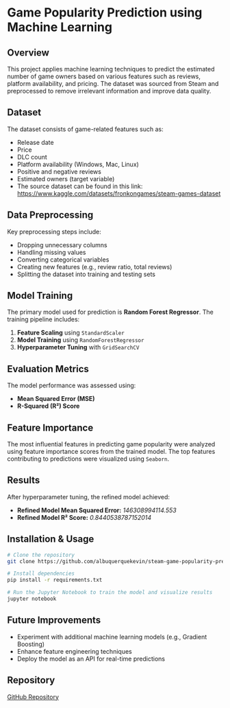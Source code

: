 # Game Popularity Prediction using Machine Learning

## Overview
This project applies machine learning techniques to predict the estimated number of game owners based on various features such as reviews, platform availability, and pricing. The dataset was sourced from Steam and preprocessed to remove irrelevant information and improve data quality.

## Dataset
The dataset consists of game-related features such as:
- Release date
- Price
- DLC count
- Platform availability (Windows, Mac, Linux)
- Positive and negative reviews
- Estimated owners (target variable)
- The source dataset can be found in this link: https://www.kaggle.com/datasets/fronkongames/steam-games-dataset

## Data Preprocessing
Key preprocessing steps include:
- Dropping unnecessary columns
- Handling missing values
- Converting categorical variables
- Creating new features (e.g., review ratio, total reviews)
- Splitting the dataset into training and testing sets

## Model Training
The primary model used for prediction is **Random Forest Regressor**. The training pipeline includes:
1. **Feature Scaling** using `StandardScaler`
2. **Model Training** using `RandomForestRegressor`
3. **Hyperparameter Tuning** with `GridSearchCV`

## Evaluation Metrics
The model performance was assessed using:
- **Mean Squared Error (MSE)**
- **R-Squared (R²) Score**

## Feature Importance
The most influential features in predicting game popularity were analyzed using feature importance scores from the trained model. The top features contributing to predictions were visualized using `Seaborn`.

## Results
After hyperparameter tuning, the refined model achieved:
- **Refined Model Mean Squared Error:** *146308994114.553*
- **Refined Model R² Score:** *0.8440538787152014*

## Installation & Usage
```bash
# Clone the repository
git clone https://github.com/albuquerquekevin/steam-game-popularity-prediction.git

# Install dependencies
pip install -r requirements.txt

# Run the Jupyter Notebook to train the model and visualize results
jupyter notebook
```

## Future Improvements
- Experiment with additional machine learning models (e.g., Gradient Boosting)
- Enhance feature engineering techniques
- Deploy the model as an API for real-time predictions

## Repository
[GitHub Repository](https://github.com/albuquerquekevin/steam-game-popularity-prediction)

